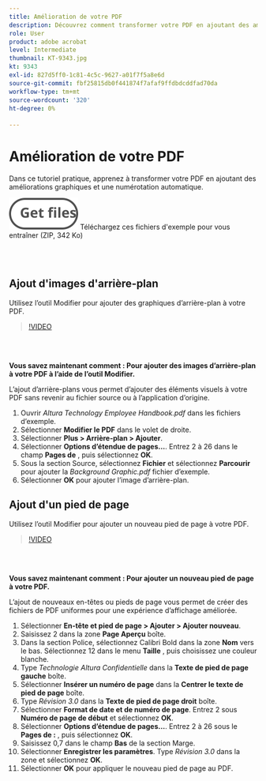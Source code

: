 ```yaml
---
title: Amélioration de votre PDF
description: Découvrez comment transformer votre PDF en ajoutant des améliorations graphiques et une numérotation automatique.
role: User
product: adobe acrobat
level: Intermediate
thumbnail: KT-9343.jpg
kt: 9343
exl-id: 827d5ff0-1c81-4c5c-9627-a01f7f5a8e6d
source-git-commit: fbf25815db0f441874f7afaf9ffdbdcddfad70da
workflow-type: tm+mt
source-wordcount: '320'
ht-degree: 0%

---
```


# Amélioration de votre PDF

Dans ce tutoriel pratique, apprenez à transformer votre PDF en ajoutant des améliorations graphiques et une numérotation automatique.

[![Téléch. fichiers](../assets/Getfiles.svg)](../assets/Enhance.zip)   Téléchargez ces fichiers d&#39;exemple pour vous entraîner (ZIP, 342 Ko)

<br> 

## Ajout d&#39;images d&#39;arrière-plan

Utilisez l’outil Modifier pour ajouter des graphiques d’arrière-plan à votre PDF.

>[!VIDEO](https://video.tv.adobe.com/v/338746?hidetitle=true)

<br> 

**Vous savez maintenant comment : Pour ajouter des images d’arrière-plan à votre PDF à l’aide de l’outil Modifier.**

L’ajout d’arrière-plans vous permet d’ajouter des éléments visuels à votre PDF sans revenir au fichier source ou à l’application d’origine.

1. Ouvrir *Altura Technology Employee Handbook.pdf* dans les fichiers d’exemple.
1. Sélectionner **Modifier le PDF** dans le volet de droite.
1. Sélectionner **Plus > Arrière-plan > Ajouter**.
1. Sélectionner **Options d’étendue de pages...**.
Entrez 2 à 26 dans le champ **Pages de** , puis sélectionnez **OK**.
1. Sous la section Source, sélectionnez **Fichier** et sélectionnez **Parcourir** pour ajouter la *Background Graphic.pdf* fichier d’exemple.
1. Sélectionner **OK** pour ajouter l’image d’arrière-plan.

## Ajout d&#39;un pied de page

Utilisez l’outil Modifier pour ajouter un nouveau pied de page à votre PDF.

>[!VIDEO](https://video.tv.adobe.com/v/338745?hidetitle=true)

<br> 

**Vous savez maintenant comment : Pour ajouter un nouveau pied de page à votre PDF.**

L’ajout de nouveaux en-têtes ou pieds de page vous permet de créer des fichiers de PDF uniformes pour une expérience d’affichage améliorée.

1. Sélectionner **En-tête et pied de page > Ajouter > Ajouter nouveau**.
1. Saisissez 2 dans la zone **Page Aperçu** boîte.
1. Dans la section Police, sélectionnez Calibri Bold dans la zone **Nom** vers le bas.
Sélectionnez 12 dans le menu **Taille** , puis choisissez une couleur blanche.
1. Type *Technologie Altura Confidentielle* dans la **Texte de pied de page gauche** boîte.
1. Sélectionner **Insérer un numéro de page** dans la **Centrer le texte de pied de page** boîte.
1. Type *Révision 3.0* dans la **Texte de pied de page droit** boîte.
1. Sélectionner **Format de date et de numéro de page**.
Entrez 2 sous **Numéro de page de début** et sélectionnez **OK**.
1. Sélectionner **Options d’étendue de pages...**.
Entrez 2 à 26 sous le **Pages de :** , puis sélectionnez **OK**.
1. Saisissez 0,7 dans le champ **Bas** de la section Marge.
1. Sélectionner **Enregistrer les paramètres**.
Type *Révision 3.0* dans la zone et sélectionnez **OK**.
1. Sélectionner **OK** pour appliquer le nouveau pied de page au PDF.
